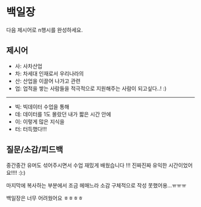 # 백일장
다음 제시어로 n행시를 완성하세요.

## 제시어
- 사: 사차산업
- 차: 차세대 인재로서 우리나라의
- 산: 산업을 이끌어 나가고 관련
- 업: 업적을 쌓는 사람들을 적극적으로 지원해주는 사람이 되고싶다..! :)
---
- 빅: 빅데이터 수업을 통해
- 데: 데이터를 1도 몰랐던 내가 짧은 시간 안에
- 이: 이렇게 많은 지식을
- 터: 터득했다!!! 

## 질문/소감/피드백

중간중간 유머도 섞어주시면서 수업 재밌게 배웠습니다 !!!
진짜진짜 유익한 시간이었어요!!!! :):)

마지막에 복사하는 부분에서 조금 헤매느라 소감 구체적으로 작성 못했어용...ㅠㅠㅠ

백일장은 너무 어려웠어요 ㅎㅎㅎㅎ
